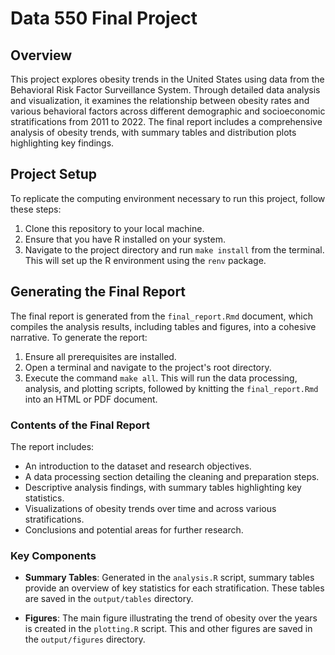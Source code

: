 # Data 550 Final Project

## Overview

This project explores obesity trends in the United States using data from the Behavioral Risk Factor Surveillance System. Through detailed data analysis and visualization, it examines the relationship between obesity rates and various behavioral factors across different demographic and socioeconomic stratifications from 2011 to 2022. The final report includes a comprehensive analysis of obesity trends, with summary tables and distribution plots highlighting key findings.

## Project Setup

To replicate the computing environment necessary to run this project, follow these steps:

1. Clone this repository to your local machine.
2. Ensure that you have R installed on your system.
3. Navigate to the project directory and run `make install` from the terminal. This will set up the R environment using the `renv` package.

## Generating the Final Report

The final report is generated from the `final_report.Rmd` document, which compiles the analysis results, including tables and figures, into a cohesive narrative. To generate the report:

1. Ensure all prerequisites are installed.
2. Open a terminal and navigate to the project's root directory.
3. Execute the command `make all`. This will run the data processing, analysis, and plotting scripts, followed by knitting the `final_report.Rmd` into an HTML or PDF document.

### Contents of the Final Report

The report includes:

- An introduction to the dataset and research objectives.
- A data processing section detailing the cleaning and preparation steps.
- Descriptive analysis findings, with summary tables highlighting key statistics.
- Visualizations of obesity trends over time and across various stratifications.
- Conclusions and potential areas for further research.

### Key Components

- **Summary Tables**: Generated in the `analysis.R` script, summary tables provide an overview of key statistics for each stratification. These tables are saved in the `output/tables` directory.
  
- **Figures**: The main figure illustrating the trend of obesity over the years is created in the `plotting.R` script. This and other figures are saved in the `output/figures` directory.
